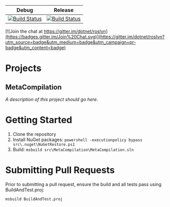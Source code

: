 Debug | Release
------|--------
[![Build Status](http://dotnet-ci.cloudapp.net/job/dotnet_roslyn-analyzers_windows_debug/badge/icon)](http://dotnet-ci.cloudapp.net/job/dotnet_roslyn-analyzers_windows_debug/) | [![Build Status](http://dotnet-ci.cloudapp.net/job/dotnet_roslyn-analyzers_windows_release/badge/icon)](http://dotnet-ci.cloudapp.net/job/dotnet_roslyn-analyzers_windows_release/)

[![Join the chat at https://gitter.im/dotnet/roslyn](https://badges.gitter.im/Join%20Chat.svg)](https://gitter.im/dotnet/roslyn?utm_source=badge&utm_medium=badge&utm_campaign=pr-badge&utm_content=badge)

Projects
========

MetaCompilation
---------------
*A description of this project should go here.*

Getting Started
===============

1. Clone the repository
2. Install NuGet packages: `powershell -executionpolicy bypass src\.nuget\NuGetRestore.ps1`
3. Build: `msbuild src\MetaCompilation\MetaCompilation.sln`

Submitting Pull Requests
========================

Prior to submitting a pull request, ensure the build and all tests pass using BuildAndTest.proj:
```
msbuild BuildAndTest.proj
```